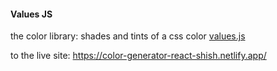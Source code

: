 #### Values JS

the color library:
shades and tints of a css color
[values.js](https://github.com/noeldelgado/values.js)


to the live site: https://color-generator-react-shish.netlify.app/
